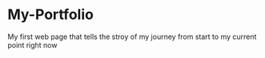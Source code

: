 # My-Portfolio
My first web page that tells the stroy of my journey from start to my current point right now
